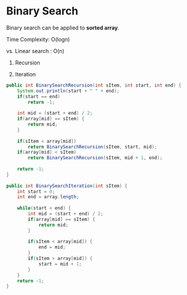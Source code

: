 # Binary Search

Binary search can be applied to **sorted array**.

Time Complexity: O(logn)

vs. Linear search : O(n)

1. Recursion

2. Iteration

```java
public int BinarySearchRecursion(int sItem, int start, int end) {
    System.out.println(start + " " + end);
    if(start == end) 
        return -1;
    
    int mid = (start + end) / 2;
    if(array[mid] == sItem) {
        return mid;
    }
    
    if(sItem < array[mid])
        return BinarySearchRecursion(sItem, start, mid);
    if(array[mid] < sItem)
        return BinarySearchRecursion(sItem, mid + 1, end);
    
    return -1;
}
	
public int BinarySearchIteration(int sItem) {
    int start = 0;
    int end = array.length;
    
    while(start < end) {
        int mid = (start + end) / 2;
        if(array[mid] == sItem) {
            return mid;
        }
        
        if(sItem < array[mid]) {
            end = mid;
        }
        if(sItem > array[mid]) {
            start = mid + 1;
        }
    }
    return -1;
}
```





